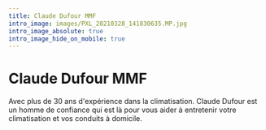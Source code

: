 ```yaml
---
title: Claude Dufour MMF
intro_image: images/PXL_20210328_141830635.MP.jpg
intro_image_absolute: true
intro_image_hide_on_mobile: true
---
```

# Claude Dufour MMF

Avec plus de 30 ans d'expérience dans la climatisation. Claude Dufour est un homme de confiance qui est là pour vous aider à entretenir votre climatisation et vos conduits à domicile.
